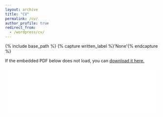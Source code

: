 ```yaml
---
layout: archive
title: "CV"
permalink: /cv/
author_profile: true
redirect_from:
  - /wordpress/cv/
---
```



{% include base_path %}
{% capture written_label %}'None'{% endcapture %}

If the embedded PDF below does not load, you can <u><a href="https://drive.google.com/drive/folders/1f_e3KK3cyirTkLO2iftuNZBdiaET4vHe?usp=drive_link">download it here.</a></u>
<br/>

<embed src="/files/Resume_dgsk_2025_ML_SWE.pdf" type="application/pdf" width="100%" />

